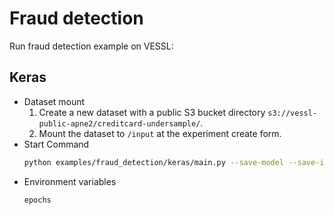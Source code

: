 # Fraud detection
Run fraud detection example on VESSL:
## Keras
* Dataset mount
    1. Create a new dataset with a public S3 bucket directory `s3://vessl-public-apne2/creditcard-undersample/`.
    2. Mount the dataset to `/input` at the experiment create form.
* Start Command
  ```bash
  python examples/fraud_detection/keras/main.py --save-model --save-image
  ```
* Environment variables
  ```bash
  epochs
  ```
